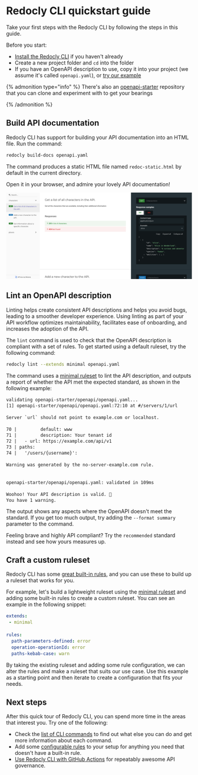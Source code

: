 # Redocly CLI quickstart guide

Take your first steps with the Redocly CLI by following the steps in this guide.

Before you start:

- [Install the Redocly CLI](./installation.md) if you haven't already
- Create a new project folder and `cd` into the folder
- If you have an OpenAPI description to use, copy it into your project (we assume it's called `openapi.yaml`), or [try our example](https://github.com/Redocly/openapi-starter/blob/main/openapi/openapi.yaml)

{% admonition type="info" %}
There's also an [openapi-starter](https://github.com/Redocly/openapi-starter) repository that you can clone and experiment with to get your bearings

<!-- FIXME: is it still relevant? -->

{% /admonition %}

## Build API documentation

Redocly CLI has support for building your API documentation into an HTML file.
Run the command:

```bash
redocly build-docs openapi.yaml
```

The command produces a static HTML file named `redoc-static.html` by default in the current directory.

Open it in your browser, and admire your lovely API documentation!

![Preview of API documentation](./images/redoc.png)

## Lint an OpenAPI description

Linting helps create consistent API descriptions and helps you avoid bugs, leading to a smoother developer experience. Using linting as part of your API workflow optimizes maintainability, facilitates ease of onboarding, and increases the adoption of the API.

The `lint` command is used to check that the OpenAPI description is compliant with a set of rules. To get started using a default ruleset, try the following command:

```bash
redocly lint --extends minimal openapi.yaml
```

The command uses a [minimal ruleset](./rules/minimal.md) to lint the API description, and outputs a report of whether the API met the expected standard, as shown in the following example:

```text
validating openapi-starter/openapi/openapi.yaml...
[1] openapi-starter/openapi/openapi.yaml:72:10 at #/servers/1/url

Server `url` should not point to example.com or localhost.

70 |         default: www
71 |         description: Your tenant id
72 |   - url: https://example.com/api/v1
73 | paths:
74 |   '/users/{username}':

Warning was generated by the no-server-example.com rule.


openapi-starter/openapi/openapi.yaml: validated in 109ms

Woohoo! Your API description is valid. 🎉
You have 1 warning.
```

The output shows any aspects where the OpenAPI doesn't meet the standard. If you get too much output, try adding the `--format summary` parameter to the command.

Feeling brave and highly API compliant? Try the `recommended` standard instead and see how yours measures up.

## Craft a custom ruleset

Redocly CLI has some [great built-in rules](./rules/built-in-rules.md), and you can use these to build up a ruleset that works for you.

For example, let's build a lightweight ruleset using the [minimal ruleset](./rules/minimal.md) and adding some built-in rules to create a custom ruleset. You can see an example in the following snippet:

```yaml
extends:
 - minimal

rules:
  path-parameters-defined: error
  operation-operationId: error
  paths-kebab-case: warn
```

By taking the existing ruleset and adding some rule configuration, we can alter the rules and make a ruleset that suits our use case. Use this example as a starting point and then iterate to create a configuration that fits your needs.

## Next steps

After this quick tour of Redocly CLI, you can spend more time in the areas that interest you. Try one of the following:

- Check the [list of CLI commands](./commands/index.md) to find out what else you can do and get more information about each command.
- Add some [configurable rules](./rules/configurable-rules.md) to your setup for anything you need that doesn't have a built-in rule.
- [Use Redocly CLI with GitHub Actions](https://redocly.com/blog/consistent-apis-redocly-github-actions) for repeatably awesome API governance.
